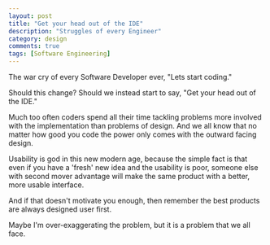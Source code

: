 ```yaml
---
layout: post
title: "Get your head out of the IDE"
description: "Struggles of every Engineer"
category: design
comments: true
tags: [Software Engineering]
---
```


The war cry of every Software Developer ever, "Lets start coding."

Should this change? Should we instead start to say, "Get your head out of the IDE."

Much too often coders spend all their time tackling problems more involved with the implementation than problems of design. And we all know that no matter how good you code the power only comes with the outward facing design. 

Usability is god in this new modern age, because the simple fact is that even if you have a 'fresh' new idea and the usability is poor, someone else with second mover advantage will make the same product with a better, more usable interface.

And if that doesn't motivate you enough, then remember the best products are always designed user first. 

Maybe I'm over-exaggerating the problem, but it is a problem that we all face.

